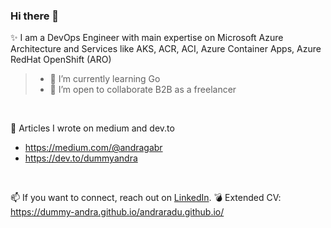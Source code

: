 ### Hi there 👋



✨ I am a DevOps Engineer with main expertise on Microsoft Azure Architecture and Services like AKS, ACR, ACI, Azure Container Apps, Azure RedHat OpenShift (ARO)
<br/>

> - 🌱 I’m currently learning Go
> - 👯 I’m open to collaborate B2B as a freelancer 

<br/>

📝 Articles I wrote on medium and dev.to
- https://medium.com/@andragabr
- https://dev.to/dummyandra

<br/>

📫 If you want to connect, reach out on [LinkedIn](https://www.linkedin.com/in/raduandra/). 
💣 Extended CV: https://dummy-andra.github.io/andraradu.github.io/
